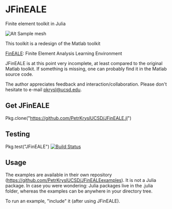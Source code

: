 # JFinEALE

Finite element toolkit in Julia


![Alt Sample mesh](http://http://hogwarts.ucsd.edu/~pkrysl/site.images/ScreenHunter_31%20Feb.%2009%2020.54.jpg "JFinEALE.jl")

This toolkit is a redesign of the Matlab toolkit

[FinEALE](https://github.com/PetrKryslUCSD/FinEALE): Finite Element Analysis Learning Environment
  

JFinEALE is at this point very incomplete, at least compared 
to the original Matlab toolkit.  If something is missing, 
one can probably find it in the Matlab source code.

The author appreciates feedback and interaction/collaboration. 
Please don't hesitate to e-mail pkrysl@ucsd.edu.
 
## Get JFinEALE
 
Pkg.clone("https://github.com/PetrKryslUCSD/JFinEALE.jl")

## Testing

Pkg.test("JFinEALE")
[![Build Status](https://travis-ci.org/PetrKryslUCSD/JFinEALE.jl.png)](https://travis-ci.org/PetrKryslUCSD/JFinEALE.jl)

## Usage

The examples are available in their own repository (https://github.com/PetrKryslUCSD/JFinEALEexamples). It is not a Julia package.
In case you were wondering: Julia packages live in the .julia folder, whereas
the examples can be anywhere in your directory tree.

To run an example, "include" it (after using JFinEALE).
